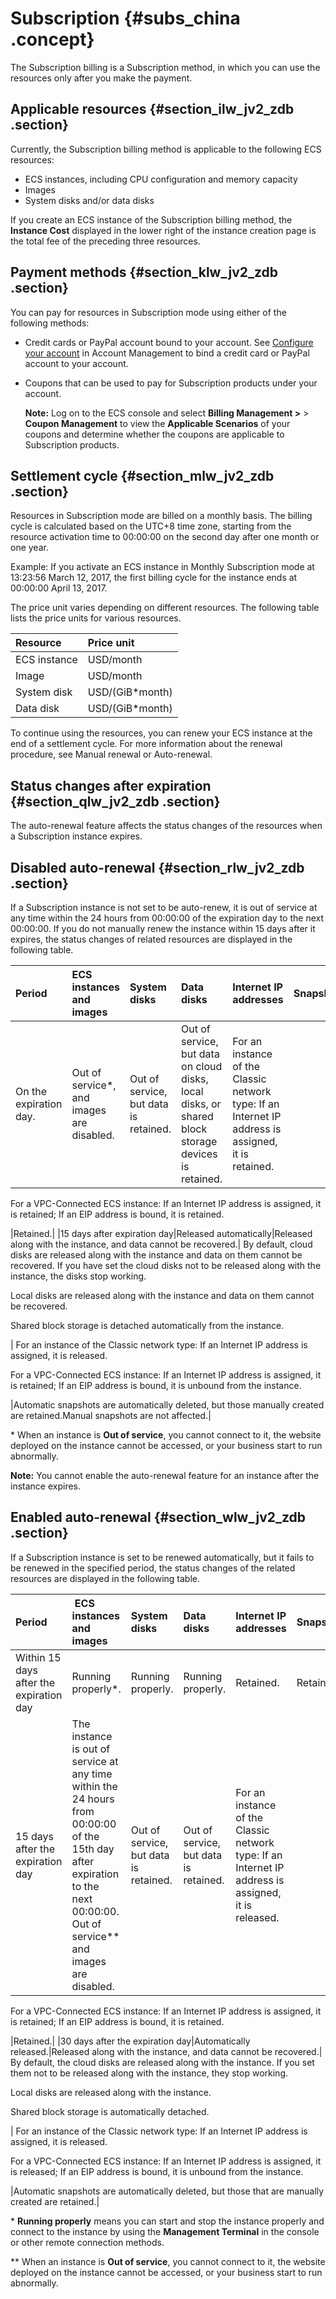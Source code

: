 # Subscription {#subs_china .concept}

The Subscription billing is a Subscription method, in which you can use the resources only after you make the payment.

## Applicable resources {#section_ilw_jv2_zdb .section}

Currently, the Subscription billing method is applicable to the following ECS resources:

-   ECS instances, including CPU configuration and memory capacity
-   Images
-   System disks and/or data disks

If you create an ECS instance of the Subscription billing method, the **Instance Cost** displayed in the lower right of the instance creation page is the total fee of the preceding three resources.

## Payment methods {#section_klw_jv2_zdb .section}

You can pay for resources in Subscription mode using either of the following methods:

-   Credit cards or PayPal account bound to your account. See [Configure your account](https://www.alibabacloud.com/help/zh/doc-detail/50517.htm) in Account Management to bind a credit card or PayPal account to your account.

-   Coupons that can be used to pay for Subscription products under your account.

    **Note:** Log on to the ECS console and select **Billing Management \>** \> **Coupon Management** to view the **Applicable Scenarios** of your coupons and determine whether the coupons are applicable to Subscription products.


## Settlement cycle {#section_mlw_jv2_zdb .section}

Resources in Subscription mode are billed on a monthly basis. The billing cycle is calculated based on the UTC+8 time zone, starting from the resource activation time to 00:00:00 on the second day after one month or one year.

Example: If you activate an ECS instance in Monthly Subscription mode at 13:23:56 March 12, 2017, the first billing cycle for the instance ends at 00:00:00 April 13, 2017.

The price unit varies depending on different resources. The following table lists the price units for various resources.

|Resource|Price unit|
|:-------|:---------|
|ECS instance|USD/month|
|Image|USD/month|
|System disk|USD/\(GiB\*month\)|
|Data disk|USD/\(GiB\*month\)|

To continue using the resources, you can renew your ECS instance at the end of a settlement cycle. For more information about the renewal procedure, see Manual renewal or Auto-renewal.

## Status changes after expiration {#section_qlw_jv2_zdb .section}

The auto-renewal feature affects the status changes of the resources when a Subscription instance expires.

## Disabled auto-renewal {#section_rlw_jv2_zdb .section}

If a Subscription instance is not set to be auto-renew, it is out of service at any time within the 24 hours from 00:00:00 of the expiration day to the next 00:00:00. If you do not manually renew the instance within 15 days after it expires, the status changes of related resources are displayed in the following table.

|Period|ECS instances and images|System disks|Data disks|Internet IP addresses|Snapshots|
|:-----|:-----------------------|:-----------|:---------|:--------------------|:--------|
|On the expiration day.|Out of service\*, and images are disabled.|Out of service, but data is retained.|Out of service, but data on cloud disks, local disks, or shared block storage devices is retained.| For an instance of the Classic network type: If an Internet IP address is assigned, it is retained.

 For a VPC-Connected ECS instance: If an Internet IP address is assigned, it is retained; If an EIP address is bound, it is retained.

 |Retained.|
|15 days after expiration day|Released automatically|Released along with the instance, and data cannot be recovered.| By default, cloud disks are released along with the instance and data on them cannot be recovered. If you have set the cloud disks not to be released along with the instance, the disks stop working.

 Local disks are released along with the instance and data on them cannot be recovered.

 Shared block storage is detached automatically from the instance.

 | For an instance of the Classic network type: If an Internet IP address is assigned, it is released.

 For a VPC-Connected ECS instance: If an Internet IP address is assigned, it is retained; If an EIP address is bound, it is unbound from the instance.

 |Automatic snapshots are automatically deleted, but those manually created are retained.Manual snapshots are not affected.|

\* When an instance is **Out of service**, you cannot connect to it, the website deployed on the instance cannot be accessed, or your business start to run abnormally.

**Note:** You cannot enable the auto-renewal feature for an instance after the instance expires.

## Enabled auto-renewal {#section_wlw_jv2_zdb .section}

If a Subscription instance is set to be renewed automatically, but it fails to be renewed in the specified period, the status changes of the related resources are displayed in the following table.

|Period| ECS instances and images|System disks|Data disks|Internet IP addresses|Snapshots|
|:-----|:------------------------|:-----------|:---------|:--------------------|:--------|
|Within 15 days after the expiration day|Running properly\*.|Running properly.|Running properly.|Retained.|Retained.|
|15 days after the expiration day|The instance is out of service at any time within the 24 hours from 00:00:00 of the 15th day after expiration to the next 00:00:00. Out of service\*\* and images are disabled.|Out of service, but data is retained.|Out of service, but data is retained.| For an instance of the Classic network type: If an Internet IP address is assigned, it is released.

 For a VPC-Connected ECS instance: If an Internet IP address is assigned, it is retained; If an EIP address is bound, it is retained.

 |Retained.|
|30 days after the expiration day|Automatically released.|Released along with the instance, and data cannot be recovered.| By default, the cloud disks are released along with the instance. If you set them not to be released along with the instance, they stop working.

 Local disks are released along with the instance.

 Shared block storage is automatically detached.

 | For an instance of the Classic network type: If an Internet IP address is assigned, it is released.

 For a VPC-Connected ECS instance: If an Internet IP address is assigned, it is released; If an EIP address is bound, it is unbound from the instance.

 |Automatic snapshots are automatically deleted, but those that are manually created are retained.|

\* **Running properly** means you can start and stop the instance properly and connect to the instance by using the **Management Terminal** in the console or other remote connection methods.

\*\* When an instance is **Out of service**, you cannot connect to it, the website deployed on the instance cannot be accessed, or your business start to run abnormally.

